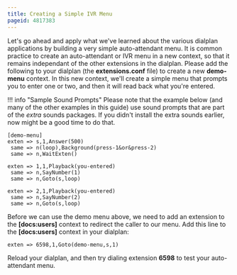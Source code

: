 ```yaml
---
title: Creating a Simple IVR Menu
pageid: 4817383
---
```


Let's go ahead and apply what we've learned about the various dialplan applications by building a very simple auto-attendant menu. It is common practice to create an auto-attendant or IVR menu in a new context, so that it remains independant of the other extensions in the dialplan. Please add the following to your dialplan (the **extensions.conf** file) to create a new **demo-menu** context. In this new context, we'll create a simple menu that prompts you to enter one or two, and then it will read back what you're entered.




!!! info "Sample Sound Prompts"
    Please note that the example below (and many of the other examples in this guide) use sound prompts that are part of the *extra* sounds packages. If you didn't install the extra sounds earlier, now might be a good time to do that.

      
[//]: # (end-info)

```
[demo-menu]
exten => s,1,Answer(500)
 same => n(loop),Background(press-1&or&press-2)
 same => n,WaitExten()

exten => 1,1,Playback(you-entered)
 same => n,SayNumber(1)
 same => n,Goto(s,loop)

exten => 2,1,Playback(you-entered)
 same => n,SayNumber(2)
 same => n,Goto(s,loop)

```

Before we can use the demo menu above, we need to add an extension to the **[docs:users]** context to redirect the caller to our menu. Add this line to the **[docs:users]** context in your dialplan:

```
exten => 6598,1,Goto(demo-menu,s,1)

```

Reload your dialplan, and then try dialing extension **6598** to test your auto-attendant menu.


